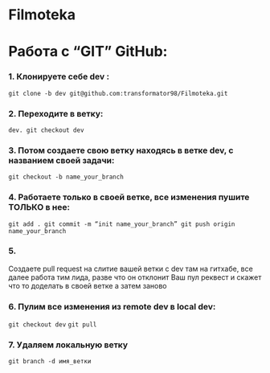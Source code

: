 # Filmoteka

# Работа с “GIT” GitHub:

### 1. Клонируете себе dev :

`git clone -b dev git@github.com:transformator98/Filmoteka.git`

### 2. Переходите в ветку:

`dev. git checkout dev`

### 3. Потом создаете свою ветку находясь в ветке dev, с названием своей задачи:

`git checkout -b name_your_branch`

### 4. Работаете только в своей ветке, все изменения пушите ТОЛЬКО в нее:

`git add . git commit -m “init name_your_branch” git push origin name_your_branch`

### 5.

Создаете pull request на слитие вашей ветки с dev там на гитхабе, все далее
работа тим лида, разве что он отклонит Ваш пул реквест и скажет что то доделать
в своей ветке а затем заново

### 6. Пулим все изменения из remote dev в local dev:

`git checkout dev` `git pull`

### 7. Удаляем локальную ветку

`git branch -d имя_ветки`
